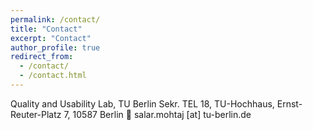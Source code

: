 ```yaml
---
permalink: /contact/
title: "Contact"
excerpt: "Contact"
author_profile: true
redirect_from: 
  - /contact/
  - /contact.html
---
```


Quality and Usability Lab, TU Berlin
Sekr. TEL 18, TU-Hochhaus, Ernst-Reuter-Platz 7, 10587 Berlin
:email: salar.mohtaj [at] tu-berlin.de 
